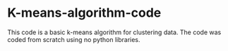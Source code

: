 # K-means-algorithm-code
This code is a basic k-means algorithm for clustering data. The code was coded from scratch using no python libraries.
